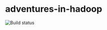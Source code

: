 adventures-in-hadoop
====================

![Build status](https://travis-ci.org/chrisalbright/adventures-in-hadoop.png "Build status")
